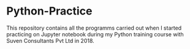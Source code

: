 # Python-Practice

This repository contains all the programms carried out when I started practicing on Jupyter notebook during my Python training course with Suven Consultants Pvt Ltd in 2018.
